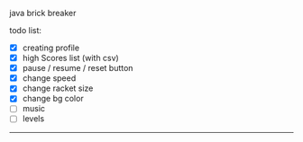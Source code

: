 java brick breaker

todo list:

- [x] creating profile
- [x] high Scores list (with csv)
- [x] pause / resume / reset button
- [x] change speed
- [x] change racket size
- [x] change bg color
- [ ] music
- [ ] levels

------------

